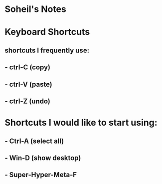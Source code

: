 # Soheil's Notes
# Keyboard Shortcuts
## shortcuts I frequently use:
## - ctrl-C (copy)
## - ctrl-V (paste)
## - ctrl-Z (undo)
# Shortcuts I would like to start using: 
## - Ctrl-A (select all)
## - Win-D (show desktop)
## - Super-Hyper-Meta-F

